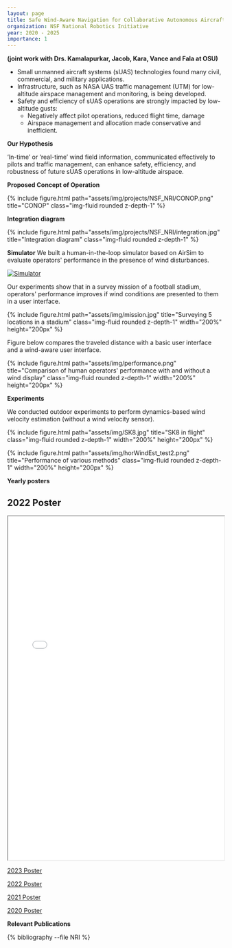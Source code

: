 ```yaml
---
layout: page
title: Safe Wind-Aware Navigation for Collaborative Autonomous Aircraft in Low Altitude Airspace
organization: NSF National Robotics Initiative
year: 2020 - 2025
importance: 1
---
```


**(joint work with Drs. Kamalapurkar, Jacob, Kara, Vance and Fala at OSU)**

- Small unmanned aircraft systems (sUAS) technologies found many civil, commercial, and military applications.
- Infrastructure, such as NASA UAS traffic management (UTM) for low-altitude airspace management and monitoring, is being developed.
- Safety and efficiency of sUAS operations are strongly impacted by low-altitude gusts:
  - Negatively affect pilot operations, reduced flight time, damage
  - Airspace management and allocation made conservative and inefficient.

**Our Hypothesis**

‘In-time’ or ‘real-time’ wind field information, communicated effectively to pilots and traffic management, can enhance safety, efficiency, and robustness of future sUAS operations in
low-altitude airspace.

**Proposed Concept of Operation**

<div class="row">
    <div class="col-sm mt-3 mt-md-0">
        {% include figure.html path="assets/img/projects/NSF_NRI/CONOP.png" title="CONOP" class="img-fluid rounded z-depth-1" %}
    </div>
</div>

**Integration diagram**

<div class="row">
    <div class="col-sm mt-3 mt-md-0">
        {% include figure.html path="assets/img/projects/NSF_NRI/integration.jpg" title="Integration diagram" class="img-fluid rounded z-depth-1" %}
    </div>
</div>

**Simulator**
We built a human-in-the-loop simulator based on AirSim to evaluate operators' performance in the presence of wind disturbances. 

[![Simulator](https://img.youtube.com/vi/pj01xTA7kRc/0.jpg)](https://www.youtube.com/watch?v=pj01xTA7kRc)

Our experiments show that in a survey mission of a football stadium, operators' performance improves if wind conditions are presented to them in a user interface. 

{% include figure.html path="assets/img/mission.jpg" title="Surveying 5 locations in a stadium" class="img-fluid rounded z-depth-1" width="200%" height="200px" %}

Figure below compares the traveled distance with a basic user interface and a wind-aware user interface.

{% include figure.html path="assets/img/performance.png" title="Comparison of human operators' performance with and without a wind display" class="img-fluid rounded z-depth-1" width="200%" height="200px" %}

**Experiments**

We conducted outdoor experiments to perform dynamics-based wind velocity estimation (without a wind velocity sensor). 

{% include figure.html path="assets/img/SK8.jpg" title="SK8 in flight" class="img-fluid rounded z-depth-1" width="200%" height="200px" %}

{% include figure.html path="assets/img/horWindEst_test2.png" title="Performance of various methods" class="img-fluid rounded z-depth-1" width="200%" height="200px" %}

**Yearly posters** 

<h2>2022 Poster</h2>

<iframe src="/assets/pdf/BAI_H_PSNSF24_1925147.pdf" width="100%" height="800px"></iframe>

[2023 Poster](/assets/pdf/BAI_H_PSNSF24_1925147.pdf)

[2022 Poster](/assets/pdf/2022NRIPIPosterTemplate_36x24_1925147.pdf)

[2021 Poster](/assets/pdf/2021NRIPIPoster_1925147.pdf)

[2020 Poster](/assets/pdf/NRI_INT_1925147_print.pdf)

**Relevant Publications**

<div class="publications">


{% bibliography --file NRI %}


</div>

